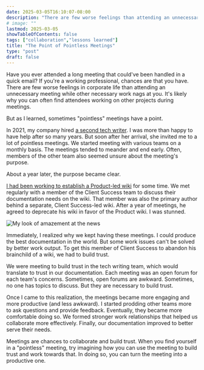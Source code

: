 ```yaml
---
date: 2025-03-05T16:10:07-08:00
description: "There are few worse feelings than attending an unnecessary meeting while other necessary work nags at you. But sometimes pointless meetings have a point."
# image: ""
lastmod: 2025-03-05
showTableOfContents: false
tags: ["collaboration","lessons learned"]
title: "The Point of Pointless Meetings"
type: "post"
draft: false
---
```


Have you ever attended a long meeting that could've been handled in a quick email? If you're a working professional, chances are that you have. There are few worse feelings in corporate life than attending an unnecessary meeting while other necessary work nags at you. It's likely why you can often find attendees working on other projects during meetings.

But as I learned, sometimes "pointless" meetings have a point.

In 2021, my company hired [a second tech writer](https://www.linkedin.com/in/laurendetreville/). I was more than happy to have help after so many years. But soon after her arrival, she invited me to a lot of pointless meetings. We started meeting with various teams on a monthly basis. The meetings tended to meander and end early. Often, members of the other team also seemed unsure about the meeting's purpose.

About a year later, the purpose became clear.

[I had been working to establish a Product-led wiki](/samples/internalwiki/index) for some time. We met regularly with a member of the Client Success team to discuss their documentation needs on the wiki. That member was also the primary author behind a separate, Client Success-led wiki. After a year of meetings, he agreed to deprecate his wiki in favor of the Product wiki. I was stunned.

![My look of amazement at the news](https://gifsec.com/wp-content/uploads/2022/10/jaw-drop-gif-2.gif)

Immediately, I realized why we kept having these meetings. I could produce the best documentation in the world. But some work issues can't be solved by better work output. To get this member of Client Success to abandon his brainchild of a wiki, we had to build trust.

We were meeting to build trust in the tech writing team, which would translate to trust in our documentation. Each meeting was an open forum for each team's concerns. Sometimes, open forums are awkward. Sometimes, no one has topics to discuss. But they are necessary to build trust. 

Once I came to this realization, the meetings became more engaging and more productive (and less awkward). I started prodding other teams more to ask questions and provide feedback. Eventually, they became more comfortable doing so. We formed stronger work relationships that helped us collaborate more effectively. Finally, our documentation improved to better serve their needs.

Meetings are chances to collaborate and build trust. When you find yourself in a "pointless" meeting, try imagining how you can use the meeting to build trust and work towards that. In doing so, you can turn the meeting into a productive one.